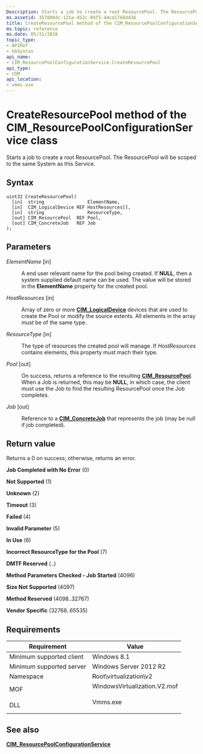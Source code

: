 ```yaml
---
Description: Starts a job to create a root ResourcePool. The ResourcePool will be scoped to the same System as this Service.
ms.assetid: 357880dc-125a-452c-89f5-44cd17684436
title: CreateResourcePool method of the CIM_ResourcePoolConfigurationService class
ms.topic: reference
ms.date: 05/31/2018
topic_type: 
- APIRef
- kbSyntax
api_name: 
- CIM_ResourcePoolConfigurationService.CreateResourcePool
api_type: 
- COM
api_location: 
- vmms.exe
---
```


# CreateResourcePool method of the CIM\_ResourcePoolConfigurationService class

Starts a job to create a root ResourcePool. The ResourcePool will be scoped to the same System as this Service.

## Syntax


```mof
uint32 CreateResourcePool(
  [in]  string                ElementName,
  [in]  CIM_LogicalDevice REF HostResources[],
  [in]  string                ResourceType,
  [out] CIM_ResourcePool  REF Pool,
  [out] CIM_ConcreteJob   REF Job
);
```



## Parameters

<dl> <dt>

*ElementName* \[in\]
</dt> <dd>

A end user relevant name for the pool being created. If **NULL**, then a system supplied default name can be used. The value will be stored in the **ElementName** property for the created pool.

</dd> <dt>

*HostResources* \[in\]
</dt> <dd>

Array of zero or more [**CIM\_LogicalDevice**](cim-logicaldevice.md) devices that are used to create the Pool or modify the source extents. All elements in the array must be of the same type.

</dd> <dt>

*ResourceType* \[in\]
</dt> <dd>

The type of resources the created pool will manage. If *HostResources* contains elements, this property must mach their type.

</dd> <dt>

*Pool* \[out\]
</dt> <dd>

On success, returns a reference to the resulting [**CIM\_ResourcePool**](cim-resourcepool.md). When a Job is returned, this may be **NULL**, in which case, the client must use the Job to find the resulting ResourcePool once the Job completes.

</dd> <dt>

*Job* \[out\]
</dt> <dd>

Reference to a [**CIM\_ConcreteJob**](cim-concretejob.md) that represents the job (may be null if job completed).

</dd> </dl>

## Return value

Returns a 0 on success; otherwise, returns an error.

<dl> <dt>

**Job Completed with No Error** (0)
</dt> <dt>

**Not Supported** (1)
</dt> <dt>

**Unknown** (2)
</dt> <dt>

**Timeout** (3)
</dt> <dt>

**Failed** (4)
</dt> <dt>

**Invalid Parameter** (5)
</dt> <dt>

**In Use** (6)
</dt> <dt>

**Incorrect ResourceType for the Pool** (7)
</dt> <dt>

**DMTF Reserved** (..)
</dt> <dt>

**Method Parameters Checked - Job Started** (4096)
</dt> <dt>

**Size Not Supported** (4097)
</dt> <dt>

**Method Reserved** (4098..32767)
</dt> <dt>

**Vendor Specific** (32768..65535)
</dt> </dl>

## Requirements



| Requirement | Value |
|-------------------------------------|---------------------------------------------------------------------------------------------------------|
| Minimum supported client<br/> | Windows 8.1<br/>                                                                                  |
| Minimum supported server<br/> | Windows Server 2012 R2<br/>                                                                       |
| Namespace<br/>                | Root\\virtualization\\v2<br/>                                                                     |
| MOF<br/>                      | <dl> <dt>WindowsVirtualization.V2.mof</dt> </dl> |
| DLL<br/>                      | <dl> <dt>Vmms.exe</dt> </dl>                     |



## See also

<dl> <dt>

[**CIM\_ResourcePoolConfigurationService**](cim-resourcepoolconfigurationservice.md)
</dt> </dl>

 

 




